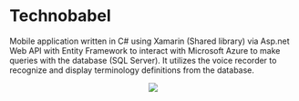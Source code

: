 # Technobabel
Mobile application written in C# using Xamarin (Shared library) via Asp.net Web API with Entity Framework to interact with Microsoft Azure to make queries with the database (SQL Server). It utilizes the voice recorder to recognize and display terminology definitions from the database.

<p align="center">
  <img src="https://s3.amazonaws.com/chrisyou.com/assets/TechnoBabel.png">
</p>
